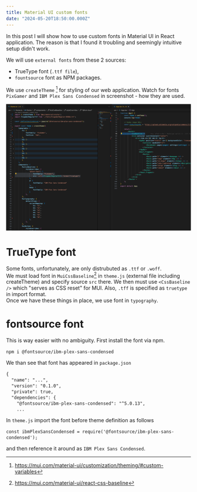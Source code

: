 ```yaml
---
title: Material UI custom fonts
date: "2024-05-20T18:50:00.000Z"
---
```


In this post I will show how to use custom fonts in Material UI in React application. The reason is that I found it troubling and seemingly intuitive setup didn't work. 

We will use `external fonts` from these 2 sources:
- TrueType font (`.ttf file`),
- `fountsource` font as NPM packages.  

We use `createTheme` [^1] for styling of our web application. Watch for fonts `PixGamer` and `IBM Plex Sans Condensed` in screenshot - how they are used.  
<p align="center">
  <img src="./font-imports-1.png" alt="font-imports-1"/>
</p> 

# TrueType font  
Some fonts, unfortunately, are only distrubuted as `.ttf` or `.woff`.  
We must load font in `MuiCssBaseline`[^2] in `theme.js` (external file including createTheme) and specify source `src` there. We then must use `<CssBaseline />` which "serves as CSS reset" for MUI. Also, `.tff` is specified as `truetype` in import format.  
Once we have these things in place, we use font in `typography`.

# fontsource font
This is way easier with no ambiguity. First install the font via npm.
```
npm i @fontsource/ibm-plex-sans-condensed
```  
We than see that font has appeared in `package.json`
```
{
  "name": "...",
  "version": "0.1.0",
  "private": true,
  "dependencies": {
    "@fontsource/ibm-plex-sans-condensed": "^5.0.13",
    ...
```  
In `theme.js` import the font before theme definition as follows
```
const ibmPlexSansCondensed = require('@fontsource/ibm-plex-sans-condensed');
```   
and then reference it around as `IBM Plex Sans Condensed`.  

[^1]: https://mui.com/material-ui/customization/theming/#custom-variables
[^2]: https://mui.com/material-ui/react-css-baseline
